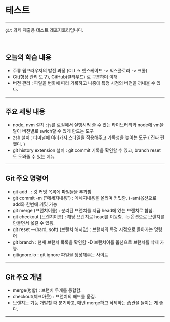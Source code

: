 # 테스트
---
`git` 과제 제출용 테스트 레포지토리입니다. 

<br>

## 오늘의 학습 내용
- 주류 웹브라우저의 발전 과정 (CLI -> 넷스케이프 -> 익스플로러 -> 크롬)
- Git(형상 관리 도구), GitHub(클라우드) 로 구분하며 이해
- 버전 관리 : 파일을 변화에 따라 기록하고 나중에 특정 시점의 버전을 꺼내올 수 있다.
- ---

## 주요 세팅 내용

 - node, nvm 설치 : js를 로컬에서 실행시켜 줄 수 있는 라이브러리와 node에 vm을 달아 버전별로 swich할 수 있게 만드는 도구
- zsh 설치 : 터미널에 여러가지 스타일을 적용해주고 가독성을 높이는 도구 ( 진짜 편했다. )
- git history extension 설치 : git commit 기록을 확인할 수 있고, branch reset도 도와줄 수 있는 메뉴
- ---

## Git 주요 명령어
- git add . : 깃 커밋 목록에 파일들을 추가함
- git commit -m ("메세지내용") : 메세지내용을 올리며 커밋함. (-am)옵션으로 add와 한번에 커밋 가능
- git merge (브랜치이름) : 분리된 브랜치를 지금 head에 있는 브랜치로 합침. 
- git checkout (브랜치이름) : 해당 브랜치로 head를 이동함. -b 옵션으로 브랜치를 만들면서 옮길 수 있음.
- git reset --(hard, soft) (브랜치 해시값) : 브랜치의 특정 시점으로 돌아가는 명령어
- git branch : 현재 브랜치 목록을 확인함 -D 브랜치이름 옵션으로 브랜치를 삭제 가능.
- gitignore.io : git ignore 파일을 생성해주는 사이트

---

## Git 주요 개념
- merge(병합) : 브랜치 두개를 통합함.
- checkout(체크아웃) : 브랜치의 헤드를 옮김.
- 브랜치는 기능 개발할 때 분기하고, 매번 merge하고 삭제하는 습관을 들이는 게 좋다.

---

